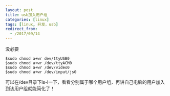 ```yaml
---
layout: post
title: usb加入用户组
categories: [linux]
tags: [linux, 开发，usb]
redirect_from:
  - /2017/09/14
---
```


没必要
```
$sudo chmod a+wr dev/ttyUSB0 
$sudo chmod a+wr /dev/ttyACM0 
$sudo chmod a+wr /dev/video0 
$sudo chmod a+wr /dev/input/js0 
```
可以在/dev目录下ls-l一下，看看分别属于哪个用户组，再讲自己电脑的用户加入到该用户组就能简化了！